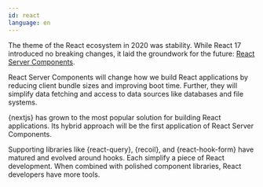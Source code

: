 ```yaml
---
id: react  
language: en
---
```


The theme of the React ecosystem in 2020 was stability. While React 17 introduced no breaking changes, it laid the groundwork for the future: [React Server Components](https://reactjs.org/blog/2020/12/21/data-fetching-with-react-server-components.html).

React Server Components will change how we build React applications by reducing client bundle sizes and improving boot time. Further, they will simplify data fetching and access to data sources like databases and file systems.

{nextjs} has grown to the most popular solution for building React applications. Its hybrid approach will be the first application of React Server Components.

Supporting libraries like {react-query}, {recoil}, and {react-hook-form} have matured and evolved around hooks. Each simplify a piece of React development. When combined with polished component libraries, React developers have more tools.
